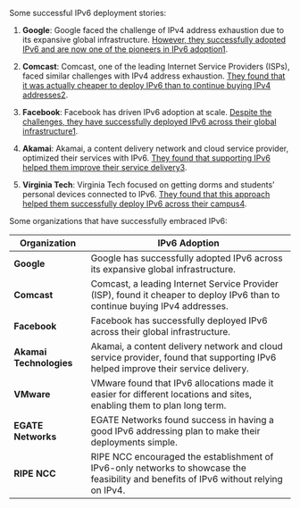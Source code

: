 
Some successful IPv6 deployment stories:

1. **Google**: Google faced the challenge of IPv4 address exhaustion due to its expansive global infrastructure. [However, they successfully adopted IPv6 and are now one of the pioneers in IPv6 adoption](https://www.newyorktimesmag.com/blogs_on/ipv6-in-enterprise-networks-challenges-and-benefits)[1](https://www.newyorktimesmag.com/blogs_on/ipv6-in-enterprise-networks-challenges-and-benefits).
    
2. **Comcast**: Comcast, one of the leading Internet Service Providers (ISPs), faced similar challenges with IPv4 address exhaustion. [They found that it was actually cheaper to deploy IPv6 than to continue buying IPv4 addresses](https://www.newyorktimesmag.com/blogs_on/ipv6-in-enterprise-networks-challenges-and-benefits)[2](https://www.linkedin.com/pulse/ipv6-success-stories-advice-community-questions-visions-future-arin-jwiqe).
    
3. **Facebook**: Facebook has driven IPv6 adoption at scale. [Despite the challenges, they have successfully deployed IPv6 across their global infrastructure](https://www.newyorktimesmag.com/blogs_on/ipv6-in-enterprise-networks-challenges-and-benefits)[1](https://www.newyorktimesmag.com/blogs_on/ipv6-in-enterprise-networks-challenges-and-benefits).
    
4. **Akamai**: Akamai, a content delivery network and cloud service provider, optimized their services with IPv6. [They found that supporting IPv6 helped them improve their service delivery](https://www.newyorktimesmag.com/blogs_on/ipv6-in-enterprise-networks-challenges-and-benefits)[3](https://www.arin.net/vault/blog/2016/05/19/ipv6-success-stories-from-companies-that-have-done-it/).
    
5. **Virginia Tech**: Virginia Tech focused on getting dorms and students’ personal devices connected to IPv6. [They found that this approach helped them successfully deploy IPv6 across their campus](https://www.newyorktimesmag.com/blogs_on/ipv6-in-enterprise-networks-challenges-and-benefits)[4](https://www.arin.net/blog/2023/05/17/arin-51-ipv6-panel/).
    
Some organizations that have successfully embraced IPv6:

|Organization|IPv6 Adoption|
|---|---|
|**Google**|Google has successfully adopted IPv6 across its expansive global infrastructure.|
|**Comcast**|Comcast, a leading Internet Service Provider (ISP), found it cheaper to deploy IPv6 than to continue buying IPv4 addresses.|
|**Facebook**|Facebook has successfully deployed IPv6 across their global infrastructure.|
|**Akamai Technologies**|Akamai, a content delivery network and cloud service provider, found that supporting IPv6 helped improve their service delivery.|
|**VMware**|VMware found that IPv6 allocations made it easier for different locations and sites, enabling them to plan long term.|
|**EGATE Networks**|EGATE Networks found success in having a good IPv6 addressing plan to make their deployments simple.|
|**RIPE NCC**|RIPE NCC encouraged the establishment of IPv6-only networks to showcase the feasibility and benefits of IPv6 without relying on IPv4.|


